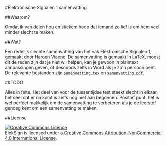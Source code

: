 #Elektronische Signalen 1 samenvatting

##Waarom?

Omdat ik van delen hou en stiekem hoop dat iemand zo lief is om hem veel minder slecht te maken.

##Wat?

Een redelijk slechte samenvatting van het vak Elektronische Signalen 1, gemaakt door Haroen Viaene. De samenvatting is gemaakt in LaTeX, moest dit de reden zijn dat je niet wil helpen, kan je gewoon in plaintext aanpassingen geven, of desnoods zelfs in Word als je zo'n persoon bent. De relevante bestanden zijn [`samenvatting.tex`](./samenvatting.tex) en [`samenvatting.pdf`](./samenvatting.pdf).

##TODO

Alles in feite. Het deel van voor de tussentijdse test steekt slecht in elkaar, het deel dat er na komt is zelfs nog niet aan begonnen. Positief punt: het is wel perfect makkelijk om de samenvatting te verbeteren als je de leerstof genoeg kent om een samenvatting te maken.

##License

<a rel="license" href="http://creativecommons.org/licenses/by-nc/4.0/"><img alt="Creative Commons Licence" style="border-width:0" src="https://i.creativecommons.org/l/by-nc/4.0/88x31.png" /></a><br /><span xmlns:dct="http://purl.org/dc/terms/" href="http://purl.org/dc/dcmitype/Text" property="dct:title" rel="dct:type">ElekSign</span> is licensed under a <a rel="license" href="http://creativecommons.org/licenses/by-nc/4.0/">Creative Commons Attribution-NonCommercial 4.0 International License</a>.
